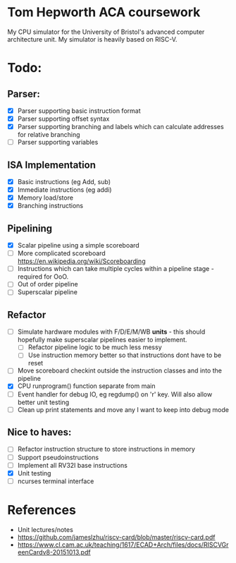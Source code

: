 # Tom Hepworth ACA coursework

My CPU simulator for the University of Bristol's advanced computer architecture unit. My simulator is heavily based on RISC-V.

# Todo:

## Parser:

-   [x] Parser supporting basic instruction format
-   [x] Parser supporting offset syntax
-   [x] Parser supporting branching and labels which can calculate addresses for relative branching
-   [ ] Parser supporting variables

## ISA Implementation

-   [x] Basic instructions (eg Add, sub)
-   [x] Immediate instructions (eg addi)
-   [x] Memory load/store
-   [x] Branching instructions

## Pipelining

-   [x] Scalar pipeline using a simple scoreboard
-   [ ] More complicated scoreboard https://en.wikipedia.org/wiki/Scoreboarding
-   [ ] Instructions which can take multiple cycles within a pipeline stage - required for OoO.
-   [ ] Out of order pipeline
-   [ ] Superscalar pipeline

## Refactor

-   [ ] Simulate hardware modules with F/D/E/M/WB **units** - this should hopefully make superscalar pipelines easier to implement.
    -   [ ] Refactor pipeline logic to be much less messy
    -   [ ] Use instruction memory better so that instructions dont have to be reset
-   [ ] Move scoreboard checkint outside the instruction classes and into the pipeline
-   [x] CPU runprogram() function separate from main
-   [ ] Event handler for debug IO, eg regdump() on 'r' key. Will also allow better unit testing
-   [ ] Clean up print statements and move any I want to keep into debug mode

## Nice to haves:

-   [ ] Refactor instruction structure to store instructions in memory
-   [ ] Support pseudoinstructions
-   [ ] Implement all RV32I base instructions
-   [x] Unit testing
-   [ ] ncurses terminal interface

# References

-   Unit lectures/notes
-   https://github.com/jameslzhu/riscv-card/blob/master/riscv-card.pdf
-   https://www.cl.cam.ac.uk/teaching/1617/ECAD+Arch/files/docs/RISCVGreenCardv8-20151013.pdf

